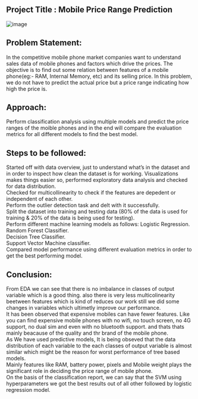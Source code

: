 Project Title : Mobile Price Range Prediction
--------------------------------------------------------------------------------------------------------------------------
![image](https://user-images.githubusercontent.com/107321295/201355321-bf49b12c-772f-4a05-8700-f312f3434697.png)


Problem Statement:
--------------------------------------------------------------------------------------------------------------------------
In the competitive mobile phone market companies want to understand sales data of mobile phones and factors which drive the prices. The objective is to find out some relation between features of a mobile phone(eg:- RAM, Internal Memory, etc) and its selling price. In this problem, we do not have to predict the actual price but a price range indicating how high the price is.

Approach:
-------------------------------------------------------------------------------------------------------------------------
Perform classification analysis using multiple models and predict the price ranges of the moible phones and in the end will compare the evaluation metrics for all different models to find the best model.

Steps to be followed:
--------------------------------------------------------------------------------------------------------------------------
Started off with data overview, just to understand what’s in the dataset and in order to inspect how clean the dataset is for working.
Visualizations makes things easier so, performed exploratory data analysis and checked for data distribution.\
Checked for multicollinearity to check if the features are depedent or independent of each other.\
Perform the outlier detection task and delt with it successfully.\
Split the dataset into training and testing data (80% of the data is used for training & 20% of the data is being used for testing).\
Perform different machine learning models as follows:
Logistic Regression.\
Random Forest Classifier.\
Decision Tree Classifier.\
Support Vector Machine classifier.\
Compared model performance using different evaluation metrics in order to get the best performing model.

Conclusion:
---------------------------------------------------------------------------------------------------------------------------
From EDA we can see that there is no imbalance in classes of output variable which is a good thing. also there is very less multicolinearity beetween features which is kind of reduces our work still we did some changes in variables which ultimetly improve our performance.\
It has been observed that expensive mobiles can have fewer features. Like you can find expensive mobile phones with no wifi, no touch screen, no 4G support, no dual sim and even with no bluetooth support. and thats thats mainly beacause of the quality and thr brand of the mobile phone.\
As We have used predictive models, It is being obseved that the data distribution of each variable to the each classes of output variable is almost similar which might be the reason for worst performance of tree based models.\
Mainly features like RAM, battery power, pixels and Mobile weight plays the significant role in deciding the price range of mobile phone.\
On the basis of the classification report, we can say that the SVM using hyperparameters we got the best results out of all other followed by logistic regression model.
